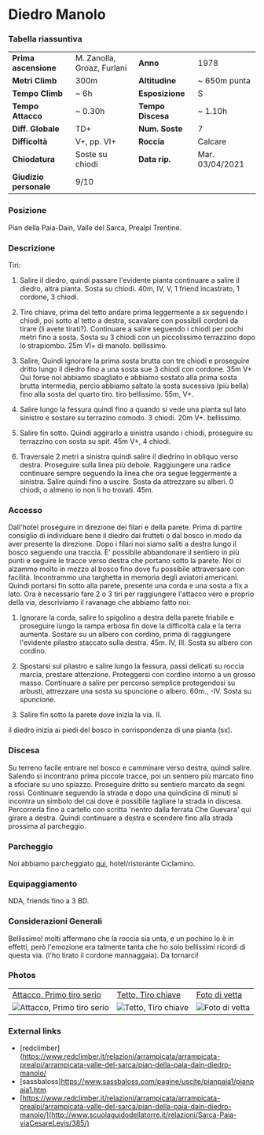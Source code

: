 Diedro Manolo
===

### Tabella riassuntiva
|                                 |                            |                            |                        |
|:-------------------------------|:-------------------------- |:---------------------------|:-----------------------|
|**Prima ascensione** 		    | M. Zanolla, Groaz, Furlani | **Anno**                 |   1978                |
|**Metri Climb**		        |	300m	                | **Altitudine** 		    |  ~ 650m punta	        |       
|**Tempo Climb**		        |   ~ 6h                    | **Esposizione**		    |  S           	        |
|**Tempo Attacco**		        |	~ 0.30h                 | **Tempo Discesa**		    | ~ 1.10h               |
|**Diff. Globale**              | TD+       	            | **Num. Soste**            | 7		      	        |
|**Difficoltà**		            | V+, pp. VI+      	        | **Roccia**		        | Calcare	            |
|**Chiodatura**		            | Soste su chiodi           | **Data rip.**			    | Mar. 03/04/2021       |
|**Giudizio personale**         | 9/10                      |                           |                       |


### Posizione
Pian della Paia-Dain, Valle del Sarca, Prealpi Trentine.

### Descrizione
Tiri:

1. Salire il diedro, quindi passare l'evidente pianta continuare a salire il diedro, altra pianta. Sosta su chiodi. 40m, IV, V, 1 friend incastrato, 1 cordone, 3 chiodi.

2. Tiro chiave, prima del tetto andare prima leggermente a sx seguendo i chiodi, poi sotto al tetto a destra, scavalare con possibili cordoni da tirare (li avete tirati?). 
Continuare a salire seguendo i chiodi per pochi metri fino a sosta. Sosta su 3 chiodi con un piccolissimo terrazzino dopo lo strapiombo. 25m VI+ di manolo. bellissimo.

3. Salire, Quindi ignorare la prima sosta brutta con tre chiodi e proseguire dritto lungo il diedro fino a una sosta sue 3 chiodi con cordone. 35m V+
Qui forse noi abbiamo sbagliato e abbiamo sostato alla prima sosta brutta intermedia, percìo abbiamo saltato la sosta sucessiva (più bella) fino alla sosta del quarto tiro. tiro bellissimo. 55m, V+. 

4. Salire lungo la fessura quindi fino a quando si vede una pianta sul lato sinistro e sostare su terrazino comodo. 3 chiodi. 20m V+. bellissimo.

5. Salire fin sotto. Quindi aggirarlo a sinistra usando i chiodi, proseguire su terrazzino con sosta su spit. 45m V+, 4 chiodi.

6. Traversale 2 metri a sinistra quindi salire il diedrino in obliquo verso destra. Proseguire sulla linea più debole. Raggiungere una radice continuare sempre seguendo la linea che ora segue leggermente a sinistra. 
Salire quindi fino a uscire. Sosta da attrezzare su alberi. 0 chiodi, o almeno io non li ho trovati. 45m.

### Accesso
Dall'hotel proseguire in direzione dei filari e della parete.
Prima di partire consiglio di individuare bene il diedro dai frutteti o dal bosco in modo da aver presente la direzione.
Dopo i filari noi siamo saliti a destra lungo il bosco seguendo una traccia.
E' possibile abbandonare il sentiero in più punti e seguire le tracce verso destra che portano sotto la parete. 
Noi ci alzammo molto in mezzo al bosco fino dove fu possibile attraversare con facilità. Incontrammo una targhetta in memoria degli aviatori americani.
Quindi portarsi fin sotto alla parete, presente una corda e una sosta a fix a lato.
Ora è necessario fare 2 o 3 tiri per raggiungere l'attacco vero e proprio della via, descriviamo il ravanage che abbiamo fatto noi:

1. Ignorare la corda, salire lo spigolino a destra della parete friabile e proseguire lungo la rampa erbosa fin dove la difficoltà cala e la terra aumenta. 
Sostare su un albero con cordino, prima di raggiungere l'evidente pilastro staccato sulla destra. 45m. IV, III. Sosta su albero con cordino.

2. Spostarsi sul pilastro e salire lungo la fessura, passi delicati su roccia marcia, prestare attenzione. Proteggersi con cordino intorno a un grosso masso.
Continuare a salire per percorso semplice protegendosi su arbusti, attrezzare una sosta su spuncione o albero. 60m., -IV. Sosta su spuncione.

3. Salire fin sotto la parete dove inizia la via. II.

il diedro inizia ai piedi del bosco in corrispondenza di una pianta (sx).

### Discesa
Su terreno facile entrare nel bosco e camminare verso destra, quindi salire. 
Salendo si incontrano prima piccole tracce, poi un sentiero più marcato fino a sfociare su uno spiazzo. 
Proseguire dritto su sentiero marcato da segni rossi. Continuare seguendo la strada e dopo una quindicina di minuti si incontra un simbolo del cai dove è possibile tagliare la strada in discesa. 
Percorrerla fino a cartello con scritta 'rientro dalla ferrata Che Guevara' qui girare a destra. Quindi continuare a destra e scendere fino alla strada prossima al parcheggio. 

### Parcheggio
Noi abbiamo parcheggiato [qui](https://goo.gl/maps/nzapfbW7SD3a79ku7), hotel/ristorante Ciclamino.

### Equipaggiamento
NDA, friends fino a 3 BD.

### Considerazioni Generali
Bellissimo! molti affermano che la roccia sia unta, e un pochino lo è in effetti, però l'emozione era talmente tanta che ho solo bellissimi ricordi di questa via.
(l'ho tirato il cordone mannaggaia). Da tornarci!

### Photos

|                                |                           |                            |
|:-------------------------------|:--------------------------|:---------------------------|
| [Attacco, Primo tiro serio](https://i.imgur.com/ZuP8EEP.jpg)   |    [Tetto, Tiro chiave](https://i.imgur.com/hRkhwUc.jpeg) |   [Foto di vetta](https://bit.ly/38cVCHl)  | 
| ![Attacco, Primo tiro serio](https://i.imgur.com/ZuP8EEP.jpg)   |   ![Tetto, Tiro chiave](https://i.imgur.com/hRkhwUc.jpeg) |  ![Foto di vetta](https://bit.ly/38cVCHl)  | 


### External links
- [redclimber](https://www.redclimber.it/relazioni/arrampicata/arrampicata-prealpi/arrampicata-valle-del-sarca/pian-della-paia-dain-diedro-manolo/
- [sassbaloss]https://www.sassbaloss.com/pagine/uscite/pianpaia1/pianpaia1.htm
- [https://www.redclimber.it/relazioni/arrampicata/arrampicata-prealpi/arrampicata-valle-del-sarca/pian-della-paia-dain-diedro-manolo/](http://www.scuolaguidodellatorre.it/relazioni/Sarca-Paia-viaCesareLevis/385/)
